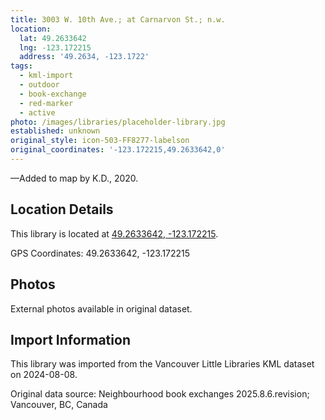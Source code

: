 ```yaml
---
title: 3003 W. 10th Ave.; at Carnarvon St.; n.w.
location:
  lat: 49.2633642
  lng: -123.172215
  address: '49.2634, -123.1722'
tags:
  - kml-import
  - outdoor
  - book-exchange
  - red-marker
  - active
photo: /images/libraries/placeholder-library.jpg
established: unknown
original_style: icon-503-FF8277-labelson
original_coordinates: '-123.172215,49.2633642,0'
---
```

—Added to map by K.D., 2020.

## Location Details

This library is located at [49.2633642, -123.172215](https://www.google.com/maps?q=49.2633642,-123.172215).

GPS Coordinates: 49.2633642, -123.172215

## Photos

External photos available in original dataset.

## Import Information

This library was imported from the Vancouver Little Libraries KML dataset on 2024-08-08.

Original data source: Neighbourhood book exchanges 2025.8.6.revision; Vancouver, BC, Canada

